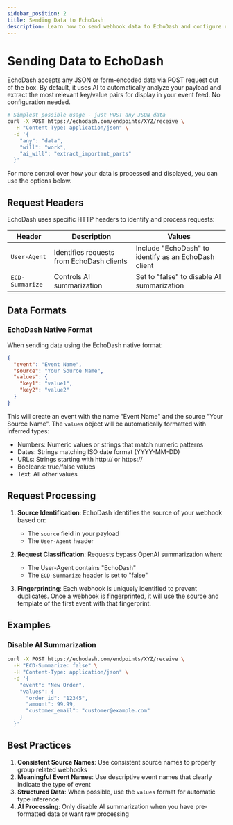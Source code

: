 ```yaml
---
sidebar_position: 2
title: Sending Data to EchoDash
description: Learn how to send webhook data to EchoDash and configure request behavior
---
```


# Sending Data to EchoDash

EchoDash accepts any JSON or form-encoded data via POST request out of the box. By default, it uses AI to automatically analyze your payload and extract the most relevant key/value pairs for display in your event feed. No configuration needed.

```bash
# Simplest possible usage - just POST any JSON data
curl -X POST https://echodash.com/endpoints/XYZ/receive \
  -H "Content-Type: application/json" \
  -d '{
    "any": "data",
    "will": "work",
    "ai_will": "extract_important_parts"
  }'
```

For more control over how your data is processed and displayed, you can use the options below.

## Request Headers

EchoDash uses specific HTTP headers to identify and process requests:

| Header | Description | Values |
|--------|-------------|---------|
| `User-Agent` | Identifies requests from EchoDash clients | Include "EchoDash" to identify as an EchoDash client |
| `ECD-Summarize` | Controls AI summarization | Set to "false" to disable AI summarization |

## Data Formats

### EchoDash Native Format

When sending data using the EchoDash native format:

```json
{
  "event": "Event Name",
  "source": "Your Source Name",
  "values": {
    "key1": "value1",
    "key2": "value2"
  }
}
```

This will create an event with the name "Event Name" and the source "Your Source Name". The `values` object will be automatically formatted with inferred types:
- Numbers: Numeric values or strings that match numeric patterns
- Dates: Strings matching ISO date format (YYYY-MM-DD)
- URLs: Strings starting with http:// or https://
- Booleans: true/false values
- Text: All other values

## Request Processing

1. **Source Identification**: EchoDash identifies the source of your webhook based on:
   - The `source` field in your payload
   - The `User-Agent` header

2. **Request Classification**: Requests bypass OpenAI summarization when:
   - The User-Agent contains "EchoDash"
   - The `ECD-Summarize` header is set to "false"

3. **Fingerprinting**: Each webhook is uniquely identified to prevent duplicates. Once a webhook is fingerprinted, it will use the source and template of the first event with that fingerprint.

## Examples

### Disable AI Summarization

```bash
curl -X POST https://echodash.com/endpoints/XYZ/receive \
  -H "ECD-Summarize: false" \
  -H "Content-Type: application/json" \
  -d '{
    "event": "New Order",
    "values": {
      "order_id": "12345",
      "amount": 99.99,
      "customer_email": "customer@example.com"
    }
  }'
```

## Best Practices

1. **Consistent Source Names**: Use consistent source names to properly group related webhooks
2. **Meaningful Event Names**: Use descriptive event names that clearly indicate the type of event
3. **Structured Data**: When possible, use the `values` format for automatic type inference
4. **AI Processing**: Only disable AI summarization when you have pre-formatted data or want raw processing